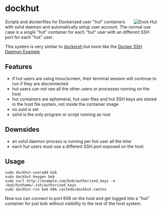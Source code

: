 dockhut
=======
<img align="right" src="http://upload.wikimedia.org/wikipedia/commons/thumb/4/4d/EcoTourismDocksChicoasen.jpg/320px-EcoTourismDocksChicoasen.jpg" alt="Dock Hut">

Scripts and dockerfiles for Dockerized user "hut" containers with sshd daemon
and automatically setup user account. The normal use case is a single "hut"
container for each "hut" user with an different SSH port for each "hut" user.

This system is very similar to
[dockersh](https://github.com/Yelp/dockersh) but more like the
[Docker SSH Daemon Example](https://docs.docker.com/examples/running_ssh_service/)

Features
--------
* if hut users are using tmux/screen, their terminal session will continue to
  run if they are disconnected
* hut users can not see all the other users or processes running on the host
* hut containers are ephemeral, hut user files and hut SSH keys are stored in
  the host file system, not inside the container image
* no suid is set
* sshd is the only program or script running as root

Downsides
---------
* an sshd daemon process is running per hut user all the time
* each hut users must use a different SSH port exposed on the host

Usage
-----

```
sudo dockhut-useradd bob
sudo dockhut-keygen bob
sudo curl http://example.com/bob/authorized_keys -o ~bob/huthome/.ssh/authorized_keys
sudo dockhut-run bob 606 castedo/dockhut-centos
```

Now `bob` can connect to port 606 on the host and get logged into a "hut"
container for just bob without visibility to the rest of the host system.

